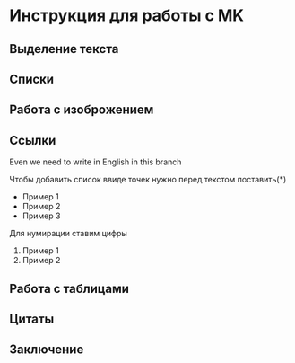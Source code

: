 # Инструкция для работы с MK

## Выделение текста 

## Списки

## Работа с изоброжением 

## Ссылки 

Even we need to write in English in this branch

Чтобы добавить список ввиде точек нужно перед текстом поставить(*)
* Пример 1
* Пример 2
* Пример 3

Для нумирации ставим цифры 
1. Пример 1
2. Пример 2

## Работа с таблицами 

## Цитаты 

## Заключение